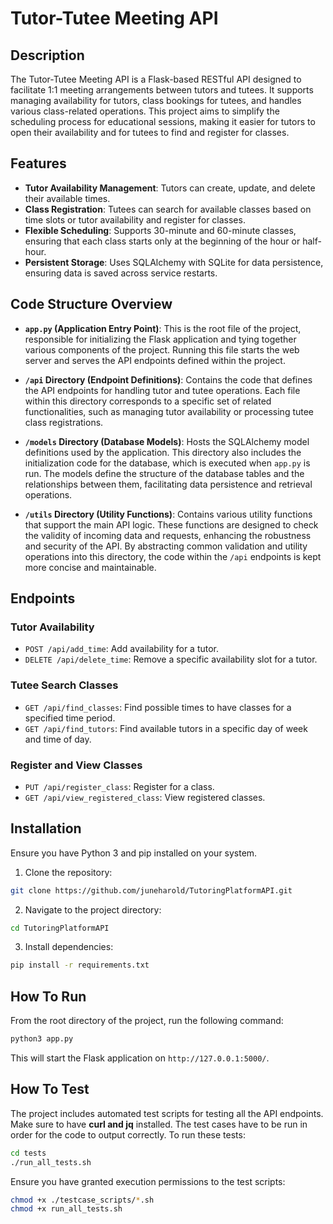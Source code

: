 # Tutor-Tutee Meeting API

## Description

The Tutor-Tutee Meeting API is a Flask-based RESTful API designed to facilitate 1:1 meeting arrangements between tutors and tutees. It supports managing availability for tutors, class bookings for tutees, and handles various class-related operations. This project aims to simplify the scheduling process for educational sessions, making it easier for tutors to open their availability and for tutees to find and register for classes.

## Features

- **Tutor Availability Management**: Tutors can create, update, and delete their available times.
- **Class Registration**: Tutees can search for available classes based on time slots or tutor availability and register for classes.
- **Flexible Scheduling**: Supports 30-minute and 60-minute classes, ensuring that each class starts only at the beginning of the hour or half-hour.
- **Persistent Storage**: Uses SQLAlchemy with SQLite for data persistence, ensuring data is saved across service restarts.

## Code Structure Overview

- **`app.py` (Application Entry Point)**: This is the root file of the project, responsible for initializing the Flask application and tying together various components of the project. Running this file starts the web server and serves the API endpoints defined within the project.

- **`/api` Directory (Endpoint Definitions)**: Contains the code that defines the API endpoints for handling tutor and tutee operations. Each file within this directory corresponds to a specific set of related functionalities, such as managing tutor availability or processing tutee class registrations.

- **`/models` Directory (Database Models)**: Hosts the SQLAlchemy model definitions used by the application. This directory also includes the initialization code for the database, which is executed when `app.py` is run. The models define the structure of the database tables and the relationships between them, facilitating data persistence and retrieval operations.

- **`/utils` Directory (Utility Functions)**: Contains various utility functions that support the main API logic. These functions are designed to check the validity of incoming data and requests, enhancing the robustness and security of the API. By abstracting common validation and utility operations into this directory, the code within the `/api` endpoints is kept more concise and maintainable.

## Endpoints

### Tutor Availability
- `POST /api/add_time`: Add availability for a tutor.
- `DELETE /api/delete_time`: Remove a specific availability slot for a tutor.

### Tutee Search Classes
- `GET /api/find_classes`: Find possible times to have classes for a specified time period.
- `GET /api/find_tutors`: Find available tutors in a specific day of week and time of day.

### Register and View Classes
- `PUT /api/register_class`: Register for a class.
- `GET /api/view_registered_class`: View registered classes.

## Installation

Ensure you have Python 3 and pip installed on your system.

1. Clone the repository:
```bash
git clone https://github.com/juneharold/TutoringPlatformAPI.git
```

2. Navigate to the project directory:
```bash
cd TutoringPlatformAPI
```

3. Install dependencies:
```bash
pip install -r requirements.txt
```

## How To Run

From the root directory of the project, run the following command:

```bash
python3 app.py
```

This will start the Flask application on `http://127.0.0.1:5000/`.

## How To Test

The project includes automated test scripts for testing all the API endpoints. Make sure to have **curl and jq** installed. The test cases have to be run in order for the code to output correctly. To run these tests:

```bash
cd tests
./run_all_tests.sh
```

Ensure you have granted execution permissions to the test scripts:

```bash
chmod +x ./testcase_scripts/*.sh
chmod +x run_all_tests.sh
```



